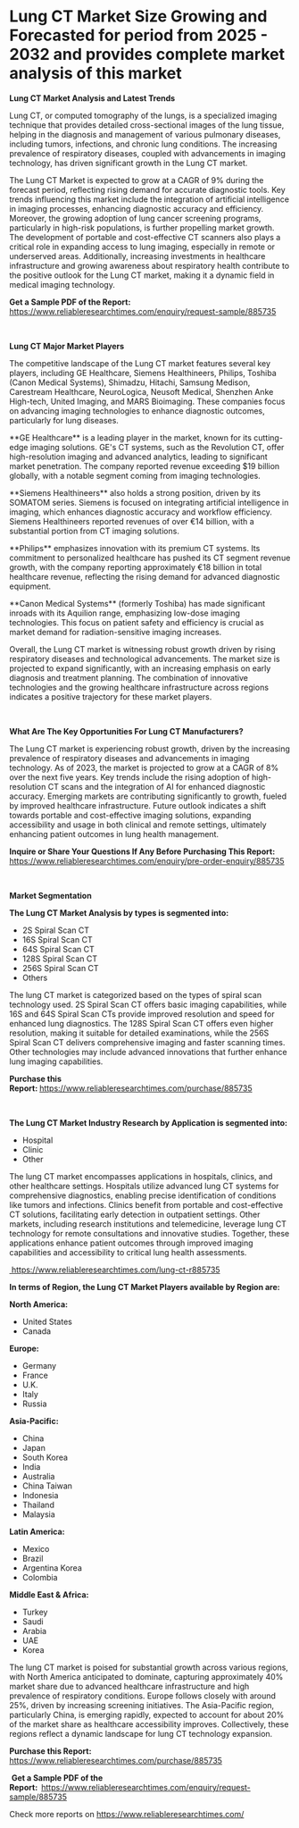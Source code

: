 <p><h1>Lung CT Market Size Growing and Forecasted for period from 2025 - 2032 and provides complete market analysis of this market</h1></p><p><strong>Lung CT Market Analysis and Latest Trends</strong></p>
<p><p>Lung CT, or computed tomography of the lungs, is a specialized imaging technique that provides detailed cross-sectional images of the lung tissue, helping in the diagnosis and management of various pulmonary diseases, including tumors, infections, and chronic lung conditions. The increasing prevalence of respiratory diseases, coupled with advancements in imaging technology, has driven significant growth in the Lung CT market.</p><p>The Lung CT Market is expected to grow at a CAGR of 9% during the forecast period, reflecting rising demand for accurate diagnostic tools. Key trends influencing this market include the integration of artificial intelligence in imaging processes, enhancing diagnostic accuracy and efficiency. Moreover, the growing adoption of lung cancer screening programs, particularly in high-risk populations, is further propelling market growth. The development of portable and cost-effective CT scanners also plays a critical role in expanding access to lung imaging, especially in remote or underserved areas. Additionally, increasing investments in healthcare infrastructure and growing awareness about respiratory health contribute to the positive outlook for the Lung CT market, making it a dynamic field in medical imaging technology.</p></p>
<p><strong>Get a Sample PDF of the Report:&nbsp;</strong> <a href="https://www.reliableresearchtimes.com/enquiry/request-sample/885735?utm_campaign=2007&utm_medium=2&utm_source=Github&utm_content=ia&utm_term=04032025&utm_id=lung-ct">https://www.reliableresearchtimes.com/enquiry/request-sample/885735</a></p>
<p>&nbsp;</p>
<p><strong>Lung CT Major Market Players</strong></p>
<p><p>The competitive landscape of the Lung CT market features several key players, including GE Healthcare, Siemens Healthineers, Philips, Toshiba (Canon Medical Systems), Shimadzu, Hitachi, Samsung Medison, Carestream Healthcare, NeuroLogica, Neusoft Medical, Shenzhen Anke High-tech, United Imaging, and MARS Bioimaging. These companies focus on advancing imaging technologies to enhance diagnostic outcomes, particularly for lung diseases.</p><p>**GE Healthcare** is a leading player in the market, known for its cutting-edge imaging solutions. GE's CT systems, such as the Revolution CT, offer high-resolution imaging and advanced analytics, leading to significant market penetration. The company reported revenue exceeding $19 billion globally, with a notable segment coming from imaging technologies.</p><p>**Siemens Healthineers** also holds a strong position, driven by its SOMATOM series. Siemens is focused on integrating artificial intelligence in imaging, which enhances diagnostic accuracy and workflow efficiency. Siemens Healthineers reported revenues of over €14 billion, with a substantial portion from CT imaging solutions.</p><p>**Philips** emphasizes innovation with its premium CT systems. Its commitment to personalized healthcare has pushed its CT segment revenue growth, with the company reporting approximately €18 billion in total healthcare revenue, reflecting the rising demand for advanced diagnostic equipment.</p><p>**Canon Medical Systems** (formerly Toshiba) has made significant inroads with its Aquilion range, emphasizing low-dose imaging technologies. This focus on patient safety and efficiency is crucial as market demand for radiation-sensitive imaging increases.</p><p>Overall, the Lung CT market is witnessing robust growth driven by rising respiratory diseases and technological advancements. The market size is projected to expand significantly, with an increasing emphasis on early diagnosis and treatment planning. The combination of innovative technologies and the growing healthcare infrastructure across regions indicates a positive trajectory for these market players.</p></p>
<p>&nbsp;</p>
<p><strong>What Are The Key Opportunities For Lung CT Manufacturers?</strong></p>
<p><p>The Lung CT market is experiencing robust growth, driven by the increasing prevalence of respiratory diseases and advancements in imaging technology. As of 2023, the market is projected to grow at a CAGR of 8% over the next five years. Key trends include the rising adoption of high-resolution CT scans and the integration of AI for enhanced diagnostic accuracy. Emerging markets are contributing significantly to growth, fueled by improved healthcare infrastructure. Future outlook indicates a shift towards portable and cost-effective imaging solutions, expanding accessibility and usage in both clinical and remote settings, ultimately enhancing patient outcomes in lung health management.</p></p>
<p><strong>Inquire or Share Your Questions If Any Before Purchasing This Report:</strong> <a href="https://www.reliableresearchtimes.com/enquiry/pre-order-enquiry/885735?utm_campaign=2007&utm_medium=2&utm_source=Github&utm_content=ia&utm_term=04032025&utm_id=lung-ct">https://www.reliableresearchtimes.com/enquiry/pre-order-enquiry/885735</a></p>
<p>&nbsp;</p>
<p><strong>Market Segmentation</strong></p>
<p><strong>The Lung CT Market Analysis by types is segmented into:</strong></p>
<p><ul><li>2S Spiral Scan CT</li><li>16S Spiral Scan CT</li><li>64S Spiral Scan CT</li><li>128S Spiral Scan CT</li><li>256S Spiral Scan CT</li><li>Others</li></ul></p>
<p><p>The lung CT market is categorized based on the types of spiral scan technology used. 2S Spiral Scan CT offers basic imaging capabilities, while 16S and 64S Spiral Scan CTs provide improved resolution and speed for enhanced lung diagnostics. The 128S Spiral Scan CT offers even higher resolution, making it suitable for detailed examinations, while the 256S Spiral Scan CT delivers comprehensive imaging and faster scanning times. Other technologies may include advanced innovations that further enhance lung imaging capabilities.</p></p>
<p><strong>Purchase this Report:&nbsp;</strong><a href="https://www.reliableresearchtimes.com/purchase/885735?utm_campaign=2007&utm_medium=2&utm_source=Github&utm_content=ia&utm_term=04032025&utm_id=lung-ct">https://www.reliableresearchtimes.com/purchase/885735</a></p>
<p>&nbsp;</p>
<p><strong>The Lung CT Market Industry Research by Application is segmented into:</strong></p>
<p><ul><li>Hospital</li><li>Clinic</li><li>Other</li></ul></p>
<p><p>The lung CT market encompasses applications in hospitals, clinics, and other healthcare settings. Hospitals utilize advanced lung CT systems for comprehensive diagnostics, enabling precise identification of conditions like tumors and infections. Clinics benefit from portable and cost-effective CT solutions, facilitating early detection in outpatient settings. Other markets, including research institutions and telemedicine, leverage lung CT technology for remote consultations and innovative studies. Together, these applications enhance patient outcomes through improved imaging capabilities and accessibility to critical lung health assessments.</p></p>
<p><a href="https://www.reliableresearchtimes.com/lung-ct-r885735?utm_campaign=2007&utm_medium=2&utm_source=Github&utm_content=ia&utm_term=04032025&utm_id=lung-ct">&nbsp;https://www.reliableresearchtimes.com/lung-ct-r885735</a></p>
<p><strong>In terms of Region, the Lung CT Market Players available by Region are:</strong></p>
<p>
    <p> <strong> North America: </strong>
        <ul>
            <li>United States</li>
            <li>Canada</li>
        </ul>
        </p> 
    <p> <strong> Europe: </strong>
        <ul>
            <li>Germany</li>
            <li>France</li>
            <li>U.K.</li>
            <li>Italy</li>
            <li>Russia</li>
        </ul>
        </p> 
    <p> <strong> Asia-Pacific: </strong>
        <ul>
            <li>China</li>
            <li>Japan</li>
            <li>South Korea</li>
            <li>India</li>
            <li>Australia</li>
            <li>China Taiwan</li>
            <li>Indonesia</li>
            <li>Thailand</li>
            <li>Malaysia</li>
        </ul>
        </p> 
    <p> <strong> Latin America: </strong>
        <ul>
            <li>Mexico</li>
            <li>Brazil</li>
            <li>Argentina Korea</li>
            <li>Colombia</li>
        </ul>
        </p> 
    <p> <strong> Middle East & Africa: </strong>
        <ul>
            <li>Turkey</li>
            <li>Saudi</li>
            <li>Arabia</li>
            <li>UAE</li>
            <li>Korea</li>
        </ul>
    </p>
    </p>
<p><p>The lung CT market is poised for substantial growth across various regions, with North America anticipated to dominate, capturing approximately 40% market share due to advanced healthcare infrastructure and high prevalence of respiratory conditions. Europe follows closely with around 25%, driven by increasing screening initiatives. The Asia-Pacific region, particularly China, is emerging rapidly, expected to account for about 20% of the market share as healthcare accessibility improves. Collectively, these regions reflect a dynamic landscape for lung CT technology expansion.</p></p>
<p><strong>Purchase this Report: </strong><a href="https://www.reliableresearchtimes.com/purchase/885735?utm_campaign=2007&utm_medium=2&utm_source=Github&utm_content=ia&utm_term=04032025&utm_id=lung-ct">https://www.reliableresearchtimes.com/purchase/885735</a></p>
<p>&nbsp;<strong>Get a Sample PDF of the Report:&nbsp;&nbsp;</strong><a href="https://www.reliableresearchtimes.com/enquiry/request-sample/885735?utm_campaign=2007&utm_medium=2&utm_source=Github&utm_content=ia&utm_term=04032025&utm_id=lung-ct">https://www.reliableresearchtimes.com/enquiry/request-sample/885735</a></p>
<p><strong></strong></p>
<p>Check more reports on <a href="https://www.reliableresearchtimes.com/?utm_campaign=2007&utm_medium=2&utm_source=Github&utm_content=ia&utm_term=04032025&utm_id=lung-ct">https://www.reliableresearchtimes.com/</a></p>